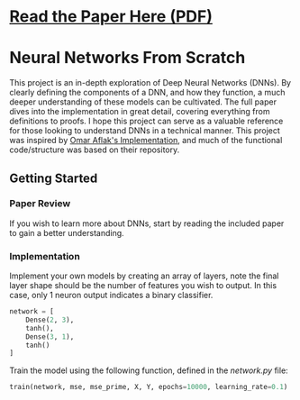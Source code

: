 # [Read the Paper Here (PDF)](https://drive.google.com/file/d/1R8noScHVSGUBKNlma1Wo2Ycfaoz2b64m/view)


# Neural Networks From Scratch

This project is an in-depth exploration of Deep Neural Networks (DNNs). 
By clearly defining the components of a DNN, and how they function, a much deeper understanding of these models can be cultivated. 
The full paper dives into the implementation in great detail, covering everything from definitions to proofs.
I hope this project can serve as a valuable reference for those looking to understand DNNs in a technical manner.
This project was inspired by [Omar Aflak's Implementation](https://github.com/TheIndependentCode/Neural-Network), and much of the functional code/structure was based on their repository.

## Getting Started
### Paper Review
If you wish to learn more about DNNs, start by reading the included paper to gain a better understanding.

### Implementation
Implement your own models by creating an array of layers,  note the final layer shape should be the number of features you wish to output. In this case, only 1 neuron output indicates a binary classifier.
```python
network = [
    Dense(2, 3),
    tanh(),
    Dense(3, 1),
    tanh()
]
```

Train the model using the following function, defined in the _network.py_ file:
```python
train(network, mse, mse_prime, X, Y, epochs=10000, learning_rate=0.1)
```
